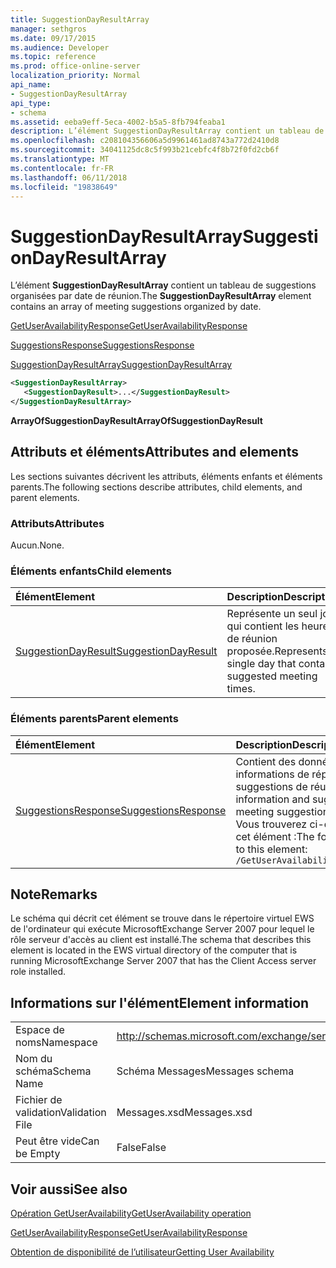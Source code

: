 ```yaml
---
title: SuggestionDayResultArray
manager: sethgros
ms.date: 09/17/2015
ms.audience: Developer
ms.topic: reference
ms.prod: office-online-server
localization_priority: Normal
api_name:
- SuggestionDayResultArray
api_type:
- schema
ms.assetid: eeba9eff-5eca-4002-b5a5-8fb794feaba1
description: L’élément SuggestionDayResultArray contient un tableau de suggestions organisées par date de réunion.
ms.openlocfilehash: c208104356606a5d9961461ad8743a772d2410d8
ms.sourcegitcommit: 34041125dc8c5f993b21cebfc4f8b72f0fd2cb6f
ms.translationtype: MT
ms.contentlocale: fr-FR
ms.lasthandoff: 06/11/2018
ms.locfileid: "19838649"
---
```

# <a name="suggestiondayresultarray"></a><span data-ttu-id="1d891-103">SuggestionDayResultArray</span><span class="sxs-lookup"><span data-stu-id="1d891-103">SuggestionDayResultArray</span></span>

<span data-ttu-id="1d891-104">L’élément **SuggestionDayResultArray** contient un tableau de suggestions organisées par date de réunion.</span><span class="sxs-lookup"><span data-stu-id="1d891-104">The **SuggestionDayResultArray** element contains an array of meeting suggestions organized by date.</span></span> 
  
[<span data-ttu-id="1d891-105">GetUserAvailabilityResponse</span><span class="sxs-lookup"><span data-stu-id="1d891-105">GetUserAvailabilityResponse</span></span>](getuseravailabilityresponse.md)
  
[<span data-ttu-id="1d891-106">SuggestionsResponse</span><span class="sxs-lookup"><span data-stu-id="1d891-106">SuggestionsResponse</span></span>](suggestionsresponse.md)
  
[<span data-ttu-id="1d891-107">SuggestionDayResultArray</span><span class="sxs-lookup"><span data-stu-id="1d891-107">SuggestionDayResultArray</span></span>](suggestiondayresultarray.md)
  
```xml
<SuggestionDayResultArray>
   <SuggestionDayResult>...</SuggestionDayResult>
</SuggestionDayResultArray>
```

 <span data-ttu-id="1d891-108">**ArrayOfSuggestionDayResult**</span><span class="sxs-lookup"><span data-stu-id="1d891-108">**ArrayOfSuggestionDayResult**</span></span>
## <a name="attributes-and-elements"></a><span data-ttu-id="1d891-109">Attributs et éléments</span><span class="sxs-lookup"><span data-stu-id="1d891-109">Attributes and elements</span></span>

<span data-ttu-id="1d891-110">Les sections suivantes décrivent les attributs, éléments enfants et éléments parents.</span><span class="sxs-lookup"><span data-stu-id="1d891-110">The following sections describe attributes, child elements, and parent elements.</span></span>
  
### <a name="attributes"></a><span data-ttu-id="1d891-111">Attributs</span><span class="sxs-lookup"><span data-stu-id="1d891-111">Attributes</span></span>

<span data-ttu-id="1d891-112">Aucun.</span><span class="sxs-lookup"><span data-stu-id="1d891-112">None.</span></span>
  
### <a name="child-elements"></a><span data-ttu-id="1d891-113">Éléments enfants</span><span class="sxs-lookup"><span data-stu-id="1d891-113">Child elements</span></span>

|<span data-ttu-id="1d891-114">**Élément**</span><span class="sxs-lookup"><span data-stu-id="1d891-114">**Element**</span></span>|<span data-ttu-id="1d891-115">**Description**</span><span class="sxs-lookup"><span data-stu-id="1d891-115">**Description**</span></span>|
|:-----|:-----|
|[<span data-ttu-id="1d891-116">SuggestionDayResult</span><span class="sxs-lookup"><span data-stu-id="1d891-116">SuggestionDayResult</span></span>](suggestiondayresult.md) <br/> |<span data-ttu-id="1d891-117">Représente un seul jour qui contient les heures de réunion proposée.</span><span class="sxs-lookup"><span data-stu-id="1d891-117">Represents a single day that contains suggested meeting times.</span></span>  <br/> |
   
### <a name="parent-elements"></a><span data-ttu-id="1d891-118">Éléments parents</span><span class="sxs-lookup"><span data-stu-id="1d891-118">Parent elements</span></span>

|<span data-ttu-id="1d891-119">**Élément**</span><span class="sxs-lookup"><span data-stu-id="1d891-119">**Element**</span></span>|<span data-ttu-id="1d891-120">**Description**</span><span class="sxs-lookup"><span data-stu-id="1d891-120">**Description**</span></span>|
|:-----|:-----|
|[<span data-ttu-id="1d891-121">SuggestionsResponse</span><span class="sxs-lookup"><span data-stu-id="1d891-121">SuggestionsResponse</span></span>](suggestionsresponse.md) <br/> |<span data-ttu-id="1d891-122">Contient des données de suggestion et les informations de réponse pour la demande de suggestions de réunion</span><span class="sxs-lookup"><span data-stu-id="1d891-122">Contains response information and suggestion data for requested meeting suggestions</span></span>  <br/> <span data-ttu-id="1d891-123">Vous trouverez ci-dessous l’expression XPath pour cet élément :</span><span class="sxs-lookup"><span data-stu-id="1d891-123">The following is the XPath expression to this element:</span></span>  <br/>  `/GetUserAvailabilityResponse/SuggestionsResponse` <br/> |
   
## <a name="remarks"></a><span data-ttu-id="1d891-124">Note</span><span class="sxs-lookup"><span data-stu-id="1d891-124">Remarks</span></span>

<span data-ttu-id="1d891-125">Le schéma qui décrit cet élément se trouve dans le répertoire virtuel EWS de l'ordinateur qui exécute MicrosoftExchange Server 2007 pour lequel le rôle serveur d'accès au client est installé.</span><span class="sxs-lookup"><span data-stu-id="1d891-125">The schema that describes this element is located in the EWS virtual directory of the computer that is running MicrosoftExchange Server 2007 that has the Client Access server role installed.</span></span>
  
## <a name="element-information"></a><span data-ttu-id="1d891-126">Informations sur l'élément</span><span class="sxs-lookup"><span data-stu-id="1d891-126">Element information</span></span>

|||
|:-----|:-----|
|<span data-ttu-id="1d891-127">Espace de noms</span><span class="sxs-lookup"><span data-stu-id="1d891-127">Namespace</span></span>  <br/> |http://schemas.microsoft.com/exchange/services/2006/messages  <br/> |
|<span data-ttu-id="1d891-128">Nom du schéma</span><span class="sxs-lookup"><span data-stu-id="1d891-128">Schema Name</span></span>  <br/> |<span data-ttu-id="1d891-129">Schéma Messages</span><span class="sxs-lookup"><span data-stu-id="1d891-129">Messages schema</span></span>  <br/> |
|<span data-ttu-id="1d891-130">Fichier de validation</span><span class="sxs-lookup"><span data-stu-id="1d891-130">Validation File</span></span>  <br/> |<span data-ttu-id="1d891-131">Messages.xsd</span><span class="sxs-lookup"><span data-stu-id="1d891-131">Messages.xsd</span></span>  <br/> |
|<span data-ttu-id="1d891-132">Peut être vide</span><span class="sxs-lookup"><span data-stu-id="1d891-132">Can be Empty</span></span>  <br/> |<span data-ttu-id="1d891-133">False</span><span class="sxs-lookup"><span data-stu-id="1d891-133">False</span></span>  <br/> |
   
## <a name="see-also"></a><span data-ttu-id="1d891-134">Voir aussi</span><span class="sxs-lookup"><span data-stu-id="1d891-134">See also</span></span>



[<span data-ttu-id="1d891-135">Opération GetUserAvailability</span><span class="sxs-lookup"><span data-stu-id="1d891-135">GetUserAvailability operation</span></span>](getuseravailability-operation.md)
  
[<span data-ttu-id="1d891-136">GetUserAvailabilityResponse</span><span class="sxs-lookup"><span data-stu-id="1d891-136">GetUserAvailabilityResponse</span></span>](getuseravailabilityresponse.md)


[<span data-ttu-id="1d891-137">Obtention de disponibilité de l’utilisateur</span><span class="sxs-lookup"><span data-stu-id="1d891-137">Getting User Availability</span></span>](http://msdn.microsoft.com/library/d4133fcb-9b0f-4e6b-aadf-a389da83516a%28Office.15%29.aspx)

